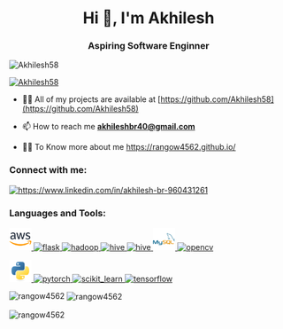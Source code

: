 

<h1 align="center">Hi 👋, I'm Akhilesh</h1>
<h3 align="center">Aspiring Software Enginner</h3>

<p align="left"> <img src="https://komarev.com/ghpvc/?username=sarah-2510&label=Profile%20views&color=0e75b6&style=flat" alt="Akhilesh58" /> </p>

<p align="left"> <a href="https://github.com/ryo-ma/github-profile-trophy"><img src="https://github-profile-trophy.vercel.app/?username=Akhilesh58" alt="Akhilesh58" /></a> </p>

- 👨‍💻 All of my projects are available at [https://github.com/Akhilesh58](https://github.com/Akhilesh58)

- 📫 How to reach me **akhileshbr40@gmail.com**

- 👨‍💻 To Know more about me https://rangow4562.github.io/

<h3 align="left">Connect with me:</h3>
<p align="left">
<a href="https://www.linkedin.com/in/akhilesh-br-960431261" target="blank"><img align="center" src="https://raw.githubusercontent.com/rahuldkjain/github-profile-readme-generator/master/src/images/icons/Social/linked-in-alt.svg" alt="https://www.linkedin.com/in/akhilesh-br-960431261" height="30" width="40" /></a>
</p>

<h3 align="left">Languages and Tools:</h3>
<p align="left"> <a href="https://aws.amazon.com" target="_blank"> <img src="https://raw.githubusercontent.com/devicons/devicon/master/icons/amazonwebservices/amazonwebservices-original-wordmark.svg" alt="aws" width="40" height="40"/> </a> <a href="https://flask.palletsprojects.com/" target="_blank"> <img src="https://www.vectorlogo.zone/logos/pocoo_flask/pocoo_flask-icon.svg" alt="flask" width="40" height="40"/> </a> <a href="https://hadoop.apache.org/" target="_blank"> <img src="https://www.vectorlogo.zone/logos/apache_hadoop/apache_hadoop-icon.svg" alt="hadoop" width="40" height="40"/> </a> <a href="https://hive.apache.org/" target="_blank"> <img
src="https://www.vectorlogo.zone/logos/apache_hive/apache_hive-icon.svg" alt="hive" width="40" height="40"/> </a> <a href="https://www.mysql.com/" target="_blank"> <img 
src="https://www.vectorlogo.zone/logos/w3_html5/w3_html5-ar21.svg" alt="hive" width="40" height="40"/> </a> <a href="https://www.mysql.com/" target="_blank"> <img 
src="https://raw.githubusercontent.com/devicons/devicon/master/icons/mysql/mysql-original-wordmark.svg" alt="mysql" width="40" height="40"/> </a> <a href="https://opencv.org/" target="_blank"> <img src="https://www.vectorlogo.zone/logos/opencv/opencv-icon.svg" alt="opencv" width="40" height="40"/> </a> <a href="https://www.python.org" target="_blank"> 
 
  <img src="https://raw.githubusercontent.com/devicons/devicon/master/icons/python/python-original.svg" alt="python" width="40" height="40"/> </a> <a href="https://pytorch.org/" target="_blank"> <img src="https://www.vectorlogo.zone/logos/pytorch/pytorch-icon.svg" alt="pytorch" width="40" height="40"/> </a> <a href="https://scikit-learn.org/" target="_blank"> <img src="https://upload.wikimedia.org/wikipedia/commons/0/05/Scikit_learn_logo_small.svg" alt="scikit_learn" width="40" height="40"/> </a> <a href="https://www.tensorflow.org" target="_blank"> <img src="https://www.vectorlogo.zone/logos/tensorflow/tensorflow-icon.svg" alt="tensorflow" width="40" height="40"/> </a> </p>

<p><img align="left" src="https://github-readme-stats.vercel.app/api/top-langs?username=rangow4562&show_icons=true&locale=en&layout=compact" alt="rangow4562" /></p>

<p>&nbsp;<img align="center" src="https://github-readme-stats.vercel.app/api?username=rangow4562&show_icons=true&locale=en" alt="rangow4562" /></p>

<p><img align="center" src="https://github-readme-streak-stats.herokuapp.com/?user=rangow4562&" alt="rangow4562" /></p>




